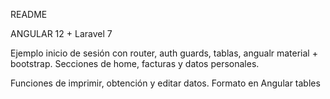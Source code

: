 README

ANGULAR 12 + Laravel 7


Ejemplo inicio de sesión con router, auth guards, tablas, angualr material + bootstrap.
Secciones de home, facturas y datos personales. 

Funciones de imprimir, obtención y editar datos.
Formato en Angular tables
